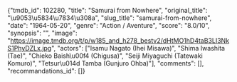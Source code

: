 {"tmdb_id": 102280, "title": "Samurai from Nowhere", "original_title": "\u9053\u5834\u7834\u308a", "slug_title": "samurai-from-nowhere", "date": "1964-05-20", "genre": "Action / Aventure", "score": "8.0/10", "synopsis": "", "image": "https://image.tmdb.org/t/p/w185_and_h278_bestv2/dHtMO1hD4taB3LI3NkS1PhyDZLx.jpg", "actors": ["Isamu Nagato (Ihei Misawa)", "Shima Iwashita (Tae)", "Chieko Baish\u00f4 (Chigusa)", "Seiji Miyaguchi (Tatewaki Komuro)", "Tetsur\u014d Tamba (Gunjuro Ohba)"], "comments": [], "recommandations_id": []}